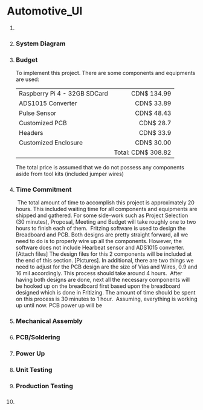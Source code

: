 # Automotive_UI
<html>
	<head></head>
	<body>
	<ol>
		<li></li>
		<li><h3>System Diagram</h3></li>
		<li><h3>Budget</h3></li>
		<p>To implement this project. There are some components and equipments are used: 
					<table>
						<tr><td>Raspberry Pi 4 - 32GB SDCard</td><td align="right">CDN$ 134.99</td></tr>
						<tr><td>ADS1015 Converter</td><td align="right">CDN$ 33.89</td></tr>
						<tr><td>Pulse Sensor</td><td align="right">CDN$ 48.43</td></tr>
						<tr><td>Customized PCB</td><td align="right">CDN$ 28.7</td></tr>
						<tr><td>Headers </td><td align="right">CDN$ 33.9</td></tr>
						<tr><td>Customized Enclosure</td><td align="right">CDN$ 30.00</td></tr>
						<tr><td></td><td align="right">Total: CDN$ 308.82</td></tr>
					</table>
			The total price is assumed that we do not possess any components aside from tool kits (included jumper wires)
		</p>
		<li><h3>Time Commitment</h3></li>
		<p>
		&nbsp;The total amount of time to accomplish this project is approximately 20 hours. This included waiting time for all components and equipments are shipped and gathered. For some side-work such as Project Selection (30 minutes), Proposal, Meeting and Budget will take roughly one to two hours to finish each of them. 
		&nbsp;Fritzing software is used to design the Breadboard and PCB. Both designs are pretty straight forward, all we need to do is to properly wire up all the components. However, the software does not include Hearbeat sensor and ADS1015 converter. [Attach files] The design files for this 2 components will be included at the end of this section. [Pictures]. In additional, there are two things we need to adjust for the PCB design are the size of Vias and Wires, 0.9 and 16 mil accordingly. This process should take around 4 hours. 
		&nbsp;After having both designs are done, next all the necessary components will be hooked up on the breadboard first based upon the breadboard designed which is done in Fritizing. The amount of time should be spent on this process is 30 minutes to 1 hour. 
		&nbsp;Assuming, everything is working up until now. PCB power up will be 
		</p>
		<li><h3>Mechanical Assembly</h3></li>
		<li><h3>PCB/Soldering</h3></li>
		<li><h3>Power Up</h3></li>
		<li><h3>Unit Testing</h3></li>
		<li><h3>Production Testing</h3></li>
		<li><h3></h3></li>
	</ol>
	</body> 
</html> 
